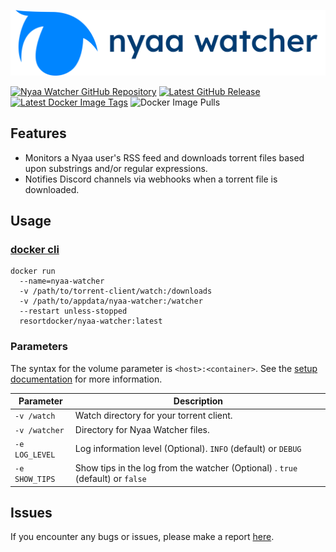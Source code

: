 [![Nyaa Watcher Banner](https://raw.githubusercontent.com/resort-io/assets/main/nyaa-watcher/img/banner.png)](https://github.com/resort-io/nyaa-watcher)

[![Nyaa Watcher GitHub Repository](https://img.shields.io/static/v1.svg?color=0085ff&labelColor=555555&logoColor=ffffff&style=for-the-badge&label=github&message=nyaa-watcher&logo=github)](https://github.com/resort-io/nyaa-watcher "GitHub Page")
[![Latest GitHub Release](https://img.shields.io/github/v/release/resort-io/nyaa-watcher?color=0085ff&logo=github&style=for-the-badge)](https://github.com/resort-io/nyaa-watcher/releases "Latest GitHub release")
[![Latest Docker Image Tags](https://img.shields.io/docker/v/resortdocker/nyaa-watcher?color=0085ff&logo=docker&logoColor=white&style=for-the-badge)](https://hub.docker.com/r/resortdocker/nyaa-watcher/tags "Latest Docker Image")
![Docker Image Pulls](https://img.shields.io/docker/pulls/resortdocker/nyaa-watcher?color=0085ff&label=pulls&logo=docker&logoColor=white&style=for-the-badge "Docker Image Pulls")

## Features

* Monitors a Nyaa user's RSS feed and downloads torrent files based upon substrings and/or regular expressions.
* Notifies Discord channels via webhooks when a torrent file is downloaded.

## Usage

### [docker cli](https://docs.docker.com/engine/reference/commandline/cli/)

```docker
docker run
  --name=nyaa-watcher
  -v /path/to/torrent-client/watch:/downloads
  -v /path/to/appdata/nyaa-watcher:/watcher
  --restart unless-stopped
  resortdocker/nyaa-watcher:latest
```

### Parameters

The syntax for the volume parameter is `<host>:<container>`. See the [setup documentation](https://github.com/resort-io/nyaa-watcher/blob/main/SETUP.md) for more information.

| Parameter      | Description                                                                    |
|----------------|--------------------------------------------------------------------------------|
| `-v /watch`    | Watch directory for your torrent client.                                       |
| `-v /watcher`  | Directory for Nyaa Watcher files.                                              |
| `-e LOG_LEVEL` | Log information level (Optional). `INFO` (default) or `DEBUG`                  |
| `-e SHOW_TIPS` | Show tips in the log from the watcher (Optional) . `true` (default) or `false` |

## Issues

If you encounter any bugs or issues, please make a report [here](https://github.com/resort-io/nyaa-watcher/issues/new/choose).